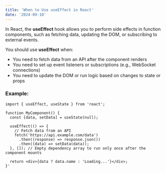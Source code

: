 ```yaml
---
title: 'When to Use useEffect in React'
date: '2024-09-10'
---
```


In React, the **useEffect** hook allows you to perform side effects in function components, such as fetching data, updating the DOM, or subscribing to external events.

You should use **useEffect** when:

- You need to fetch data from an API after the component renders
- You need to set up event listeners or subscriptions (e.g., WebSocket connections)
- You need to update the DOM or run logic based on changes to state or props

### Example:

```'jsx
import { useEffect, useState } from 'react';

function MyComponent() {
  const [data, setData] = useState(null);

  useEffect(() => {
    // Fetch data from an API
    fetch('https://api.example.com/data')
      .then((response) => response.json())
      .then((data) => setData(data));
  }, []); // Empty dependency array to run only once after the component mounts

  return <div>{data ? data.name : 'Loading...'}</div>;
}'
```